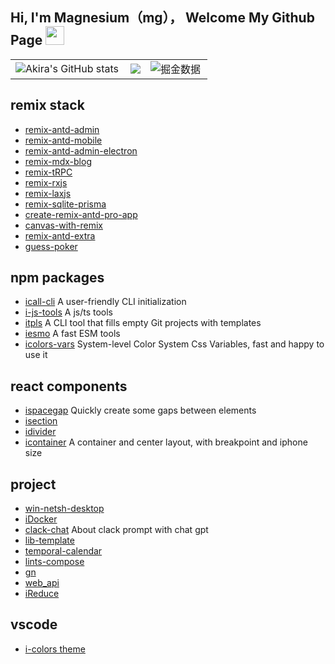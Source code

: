 ## Hi, I'm Magnesium（mg）， Welcome My Github Page <img src="https://raw.githubusercontent.com/iampavangandhi/iampavangandhi/master/gifs/Hi.gif" width="30px">


<table>
  <tr>
    <td><img src="https://github-readme-stats.vercel.app/api?username=yyong008&show_icons=true&count_private=true&theme=vue-light&hide_border=true" alt="Akira's GitHub stats" style="zoom:100%;" align="left"/></td>
     <td><div align="center"> <img src="https://github-readme-stats.vercel.app/api/top-langs/?username=yyong008&hide_title=true&hide_border=true&layout=compact&langs_count=6&text_color=000&icon_color=fff&bg_color=0,52fa5a,4dfcff,c64dff&theme=graywhite" /> </div>
    </td>
    <td><img src="https://4sdvg7tqbv.us.aircode.run/juejin?uid=3016715636836941&hide_border=true" alt="掘金数据" style="zoom:100%;" align="left"/></td>
  </tr>
</table>


## remix stack

- [remix-antd-admin](https://github.com/yyong008/remix-antd-admin)
- [remix-antd-mobile](https://github.com/yyong008/remix-antd-mobile)
- [remix-antd-admin-electron](https://github.com/yyong008/remix-antd-admin-electron)
- [remix-mdx-blog](https://github.com/yyong008/remix-mdx-blog)
- [remix-tRPC](https://github.com/yyong008/remix-trpc)
- [remix-rxjs](https://github.com/yyong008/remix-rxjs)
- [remix-laxjs](https://github.com/yyong008/remix-laxjs)
- [remix-sqlite-prisma](https://github.com/yyong008/remix-sqlite-prisma)
- [create-remix-antd-pro-app](https://github.com/yyong008/create-remix-antd-pro-app)
- [canvas-with-remix](https://github.com/yyong008/canvas-with-remix)
- [remix-antd-extra](https://github.com/yyong008/remix-antd-extra)
- [guess-poker](https://github.com/yyong008/guess-poker)

## npm packages

- [icall-cli](https://www.npmjs.com/package/icall-cli) A user-friendly CLI initialization
- [i-js-tools](https://www.npmjs.com/package/i-js-tools) A js/ts tools
- [itpls](https://www.npmjs.com/package/itpls) A CLI tool that fills empty Git projects with templates
- [iesmo](https://www.npmjs.com/package/iesmo) A fast ESM tools
- [icolors-vars](https://www.npmjs.com/package/icolors-vars) System-level Color System Css Variables, fast and happy to use it

## react components

- [ispacegap](https://www.npmjs.com/package/ispacegap) Quickly create some gaps between elements
- [isection](https://www.npmjs.com/package/isection)
- [idivider](https://www.npmjs.com/package/idivider)
- [icontainer](https://www.npmjs.com/package/icontainer) A container and center layout, with breakpoint and iphone size

## project

- [win-netsh-desktop](https://github.com/yyong008/win-netsh-desktop)
- [iDocker](https://github.com/yyong008/iDocker)
- [clack-chat](https://github.com/yyong008/clack-chat) About
clack prompt with chat gpt
- [lib-template](https://github.com/yyong008/lib-template)
- [temporal-calendar](https://github.com/yyong008/temporal-calendar)
- [lints-compose](https://github.com/yyong008/lints-compose)
- [gn](https://github.com/yyong008/gn)
- [web_api](https://github.com/yyong008/web_api)
- [iReduce](https://github.com/yyong008/iReduce)

## vscode

- [i-colors theme](https://marketplace.visualstudio.com/items?itemName=magnesium-007.i-colors)

